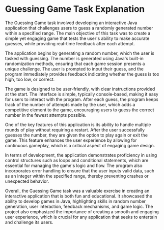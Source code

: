 # Guessing Game Task Explanation

The Guessing Game task involved developing an interactive Java application that challenges users to guess a randomly generated number within a specified range. The main objective of this task was to create a simple yet engaging game that tests the user's ability to make accurate guesses, while providing real-time feedback after each attempt.

The application begins by generating a random number, which the user is tasked with guessing. The number is generated using Java's built-in randomization methods, ensuring that each game session presents a unique challenge. The user is prompted to input their guess, and the program immediately provides feedback indicating whether the guess is too high, too low, or correct.

The game is designed to be user-friendly, with clear instructions provided at the start. The interface is simple, typically console-based, making it easy for users to interact with the program. After each guess, the program keeps track of the number of attempts made by the user, which adds a competitive element to the game, encouraging users to guess the correct number in the fewest attempts possible.

One of the key features of this application is its ability to handle multiple rounds of play without requiring a restart. After the user successfully guesses the number, they are given the option to play again or exit the game. This feature enhances the user experience by allowing for continuous gameplay, which is a critical aspect of engaging game design.

In terms of development, the application demonstrates proficiency in using control structures such as loops and conditional statements, which are essential for managing the game's logic and flow. The program also incorporates error handling to ensure that the user inputs valid data, such as an integer within the specified range, thereby preventing crashes or unexpected behavior.

Overall, the Guessing Game task was a valuable exercise in creating an interactive application that is both fun and educational. It showcased the ability to develop games in Java, highlighting skills in random number generation, user interaction, feedback mechanisms, and game logic. The project also emphasized the importance of creating a smooth and engaging user experience, which is crucial for any application that seeks to entertain and challenge its users.

